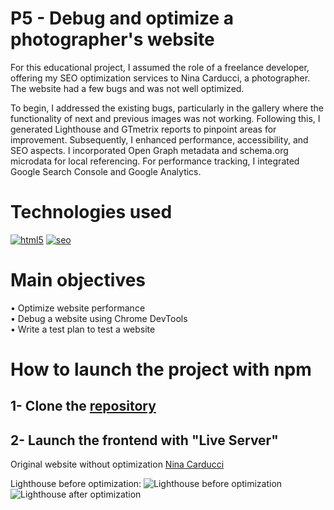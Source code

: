 # P5 - Debug and optimize a photographer's website

For this educational project, I assumed the role of a freelance developer, offering my SEO optimization services to Nina Carducci, a photographer. The website had a few bugs and was not well optimized.

To begin, I addressed the existing bugs, particularly in the gallery where the functionality of next and previous images was not working. Following this, I generated Lighthouse and GTmetrix reports to pinpoint areas for improvement. Subsequently, I enhanced performance, accessibility, and SEO aspects. I incorporated Open Graph metadata and schema.org microdata for local referencing. For performance tracking, I integrated Google Search Console and Google Analytics.

# Technologies used

[![html5](https://user-images.githubusercontent.com/125476287/281281182-09a27d7d-9a4e-4b5d-a653-f18941338304.png)][1]
[![seo](https://user-images.githubusercontent.com/125476287/281281178-f6da971d-2a4f-4f4f-b815-e84aa3410d92.png)][2]

[1]: https://www.w3schools.com/html/
[2]: https://en.wikipedia.org/wiki/Search_engine_optimization


# Main objectives
• Optimize website performance\
• Debug a website using Chrome DevTools\
• Write a test plan to test a website

# How to launch the project with npm

## 1- Clone the [repository](https://github.com/Guilly-AU/P5-Nina_Carducci-SEO_optimization.git)
## 2- Launch the frontend with "Live Server"

Original website without optimization [Nina Carducci](https://ninacarducci.github.io/)

Lighthouse before optimization:
![Lighthouse before optimization](https://user-images.githubusercontent.com/125476287/281285205-876d17ee-2628-4250-8532-10666b477d90.png "Lighthouse before optimization")
![Lighthouse after optimization](https://user-images.githubusercontent.com/125476287/281285196-1b025f62-988c-420a-9ecf-c64e00f273d6.png "Lighthouse after optimization")